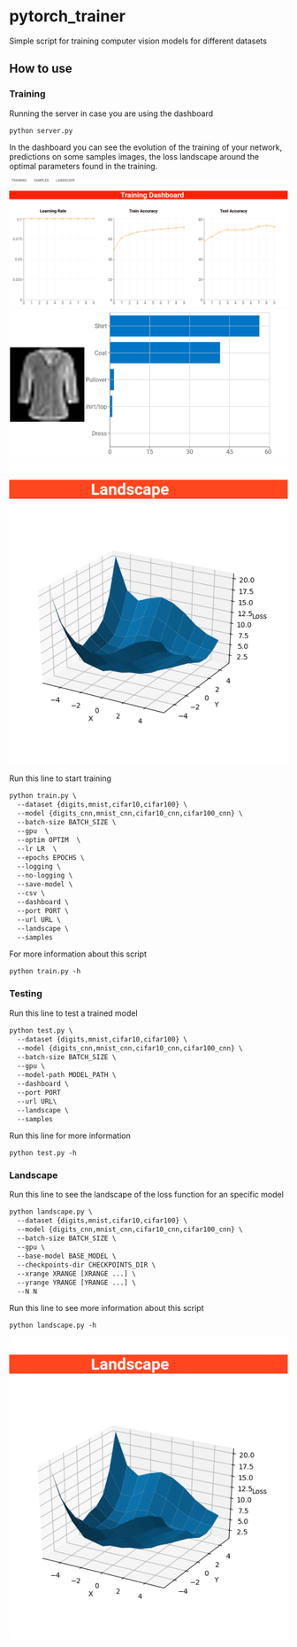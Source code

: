 # pytorch_trainer
Simple script for training computer vision models for different datasets

## How to use
### Training
Running the server in case you are using the dashboard
```
python server.py
```
In the dashboard you can see the evolution of the training of your network, predictions on some samples images, the loss landscape around the optimal parameters found in the training.

![dashboard](samples/dashboard.png?raw=true "Dashboard")
![samples](samples/samples.png?raw=true "Samples")
![landscape](samples/loss_landscape.png?raw=true "Landscape")


Run this line to start training
```
python train.py \
  --dataset {digits,mnist,cifar10,cifar100} \
  --model {digits_cnn,mnist_cnn,cifar10_cnn,cifar100_cnn} \
  --batch-size BATCH_SIZE \
  --gpu  \      
  --optim OPTIM  \        
  --lr LR  \     
  --epochs EPOCHS \
  --logging \      
  --no-logging \       
  --save-model \
  --csv \     
  --dashboard \       
  --port PORT \
  --url URL \
  --landscape \
  --samples 
```

For more information about this script
```
python train.py -h
```

### Testing
Run this line to test a trained model
```
python test.py \
  --dataset {digits,mnist,cifar10,cifar100} \
  --model {digits_cnn,mnist_cnn,cifar10_cnn,cifar100_cnn} \
  --batch-size BATCH_SIZE \
  --gpu \ 
  --model-path MODEL_PATH \
  --dashboard \
  --port PORT
  --url URL\
  --landscape \
  --samples 
```

Run this line for more information 
```
python test.py -h 
```

### Landscape
Run this line to see the landscape of the loss function for an specific model
```
python landscape.py \
  --dataset {digits,mnist,cifar10,cifar100} \
  --model {digits_cnn,mnist_cnn,cifar10_cnn,cifar100_cnn} \
  --batch-size BATCH_SIZE \
  --gpu \
  --base-model BASE_MODEL \
  --checkpoints-dir CHECKPOINTS_DIR \
  --xrange XRANGE [XRANGE ...] \
  --yrange YRANGE [YRANGE ...] \
  --N N 
```

Run this line to see more information about this script
```
python landscape.py -h
```

![loss_landscape](samples/loss_landscape.png?raw=true "Loss Landscape")